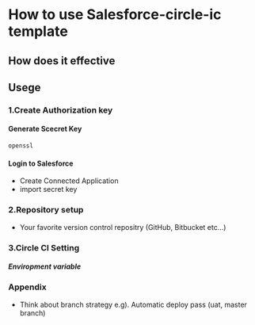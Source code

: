 # How to use Salesforce-circle-ic template

## How does it effective




## Usege
### 1.Create Authorization key 
#### Generate Scecret Key

```
openssl 
```

#### Login to Salesforce
+ Create Connected Application
+ import secret key

### 2.Repository setup
* Your favorite version control repositry (GitHub, Bitbucket etc...)

### 3.Circle CI Setting
##### Enviropment variable



### Appendix
+ Think about branch strategy
e.g). Automatic deploy pass (uat, master branch)


